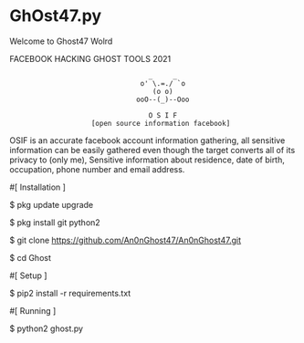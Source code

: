 # GhOst47.py
Welcome to Ghost47 Wolrd


FACEBOOK HACKING GHOST TOOLS 2021

                                      _     _
                                    o' \.=./ `o
                                       (o o)          
                                   ooO--(_)--Ooo
                                   
                                      O S I F
                        [open source information facebook]
OSIF is an accurate facebook account information gathering, all sensitive information can be easily gathered even though the target converts all of its privacy to (only me), Sensitive information about residence, date of birth, occupation, phone number and email address.

#[ Installation ]

$ pkg update upgrade

$ pkg install git python2

$ git clone https://github.com/An0nGhost47/An0nGhost47.git

$ cd Ghost

#[ Setup ]

$ pip2 install -r requirements.txt

#[ Running ]

$ python2 ghost.py
